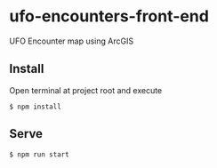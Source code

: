 # ufo-encounters-front-end
UFO Encounter map using ArcGIS


## Install

Open terminal at project root and execute

    $ npm install

## Serve

    $ npm run start

